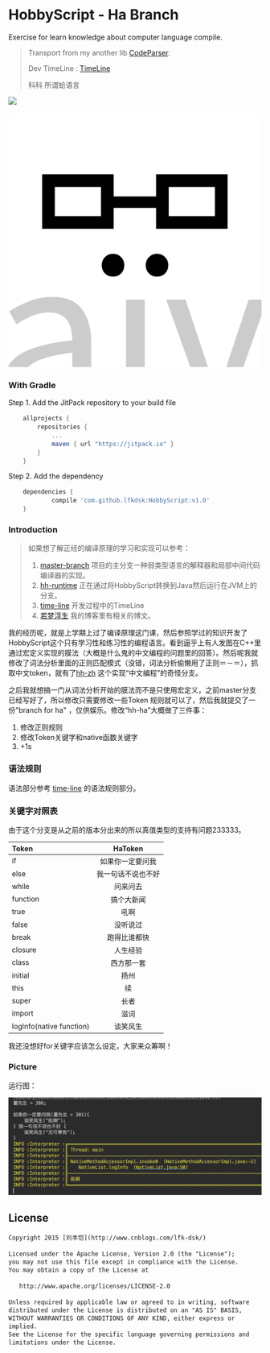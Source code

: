 # HobbyScript - Ha Branch

Exercise for learn knowledge about computer language compile.

> Transport from my another lib [CodeParser](https://github.com/lfkdsk/CodeParse).
>
> Dev TimeLine :  [TimeLine](TimeLine.md)
>
> 科科 所谓蛤语言

[![](https://jitpack.io/v/lfkdsk/HobbyScript.svg)](https://jitpack.io/#lfkdsk/HobbyScript)

![](Tmp/mo.png)

### With Gradle

Step 1. Add the JitPack repository to your build file

``` groovy
	allprojects {
		repositories {
			...
			maven { url "https://jitpack.io" }
		}
	}
```

Step 2. Add the dependency

``` groovy
	dependencies {
	        compile 'com.github.lfkdsk:HobbyScript:v1.0'
	}
```

### Introduction

>如果想了解正经的编译原理的学习和实现可以参考：
>
>1. [master-branch](https://github.com/lfkdsk/HobbyScript) 项目的主分支一种弱类型语言的解释器和局部中间代码编译器的实现。
>2. [hh-runtime](https://github.com/lfkdsk/HobbyScript/tree/hh-runtime) 正在通过将HobbyScript转换到Java然后运行在JVM上的分支。
>3. [time-line](https://github.com/lfkdsk/HobbyScript/blob/master/TimeLine.md) 开发过程中的TimeLine
>4. [若梦浮生](http://lfkdsk.github.io/) 我的博客里有相关的博文。

我的经历呢，就是上学期上过了编译原理这门课，然后参照学过的知识开发了HobbyScript这个只有学习性和练习性的编程语言。看到逼乎上有人发图在C++里通过宏定义实现的膜法（大概是什么鬼的中文编程的问题里的回答）。然后呢我就修改了词法分析里面的正则匹配模式（没错，词法分析偷懒用了正则＝－＝），抓取中文token，就有了[hh-zh](https://github.com/lfkdsk/HobbyScript/tree/hh-zh) 这个实现“中文编程”的奇怪分支。

之后我就想搞一门从词法分析开始的膜法而不是只使用宏定义，之前master分支已经写好了，所以修改只需要修改一些Token 规则就可以了，然后我就提交了一份"branch for ha" ，仅供娱乐。修改“hh-ha”大概做了三件事：

1. 修改正则规则
2. 修改Token关键字和native函数关键字
3. +1s

### 语法规则

语法部分参考 [time-line](https://github.com/lfkdsk/HobbyScript/blob/master/TimeLine.md) 的语法规则部分。

### 关键字对照表

由于这个分支是从之前的版本分出来的所以真值类型的支持有问题233333。

| Token                    |  HaToken  |
| :----------------------- | :-------: |
| if                       | 如果你一定要问我  |
| else                     | 我一句话不说也不好 |
| while                    |   问来问去    |
| function                 |   搞个大新闻   |
| true                     |    吼啊     |
| false                    |   没听说过    |
| break                    |  跑得比谁都快   |
| closure                  |   人生经验    |
| class                    |   西方那一套   |
| initial                  |    扬州     |
| this                     |     续     |
| super                    |    长者     |
| import                   |    滋词     |
| logInfo(native function) |   谈笑风生    |

我还没想好for关键字应该怎么设定，大家来众筹啊！

### Picture

运行图：

![ha](Tmp/ha.png)

## License

    Copyright 2015 [刘丰恺](http://www.cnblogs.com/lfk-dsk/)

    Licensed under the Apache License, Version 2.0 (the "License");
    you may not use this file except in compliance with the License.
    You may obtain a copy of the License at
    
       http://www.apache.org/licenses/LICENSE-2.0
    
    Unless required by applicable law or agreed to in writing, software
    distributed under the License is distributed on an "AS IS" BASIS,
    WITHOUT WARRANTIES OR CONDITIONS OF ANY KIND, either express or implied.
    See the License for the specific language governing permissions and
    limitations under the License.



